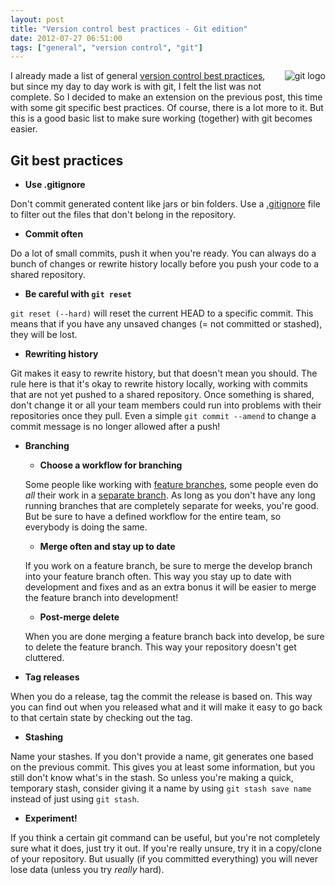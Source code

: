 ```yaml
---
layout: post
title: "Version control best practices - Git edition"
date: 2012-07-27 06:51:00
tags: ["general", "version control", "git"]
---
```

<img style="float: right; margin: 0 0 5px 10px;" alt="git logo" src="{{ site.baseurl }}/files/images/2012/07/git_logo.png" />

I already made a list of general [version control best practices](http://kevinpelgrims.com/blog/2012/07/05/version-control-best-practices), but since my day to day work is with git, I felt the list was not complete. So I decided to make an extension on the previous post, this time with some git specific best practices. Of course, there is a lot more to it. But this is a good basic list to make sure working (together) with git becomes easier.

## Git best practices

* **Use .gitignore**

Don't commit generated content like jars or bin folders. Use a [.gitignore](https://help.github.com/articles/ignoring-files) file to filter out the files that don't belong in the repository.

* **Commit often**

Do a lot of small commits, push it when you're ready. You can always do a bunch of changes or rewrite history locally before you push your code to a shared repository.

* **Be careful with `git reset`**

`git reset (--hard)` will reset the current HEAD to a specific commit. This means that if you have any unsaved changes (= not committed or stashed), they will be lost.

* **Rewriting history**

Git makes it easy to rewrite history, but that doesn't mean you should. The rule here is that it's okay to rewrite history locally, working with commits that are not yet pushed to a shared repository. Once something is shared, don't change it or all your team members could run into problems with their repositories once they pull. Even a simple `git commit --amend` to change a commit message is no longer allowed after a push!

* **Branching**
	- **Choose a workflow for branching**
	
	Some people like working with [feature branches](http://nvie.com/posts/a-successful-git-branching-model/), some people even do _all_ their work in a [separate branch](http://lostechies.com/jimmybogard/2010/06/03/translating-my-git-workflow-with-local-branches-to-mercurial/). As long as you don't have any long running branches that are completely separate for weeks, you're good. But be sure to have a defined workflow for the entire team, so everybody is doing the same.

	- **Merge often and stay up to date**
	
	If you work on a feature branch, be sure to merge the develop branch into your feature branch often. This way you stay up to date with development and fixes and as an extra bonus it will be easier to merge the feature branch into development!
	
	- **Post-merge delete**
	
	When you are done merging a feature branch back into develop, be sure to delete the feature branch. This way your repository doesn't get cluttered.

* **Tag releases**

When you do a release, tag the commit the release is based on. This way you can find out when you released what and it will make it easy to go back to that certain state by checking out the tag.

* **Stashing**

Name your stashes. If you don't provide a name, git generates one based on the previous commit. This gives you at least some information, but you still don't know what's in the stash. So unless you're making a quick, temporary stash, consider giving it a name by using `git stash save name` instead of just using `git stash`.

* **Experiment!**

If you think a certain git command can be useful, but you're not completely sure what it does, just try it out. If you're really unsure, try it in a copy/clone of your repository. But usually (if you committed everything) you will never lose data (unless you try _really_ hard).
